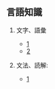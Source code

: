 
## 言語知識

1. 文字、語彙
    - [1](https://forms.gle/4gLpxEHEp2SMxhaK8)
    - [2](https://forms.gle/ZUi1YS22k9ER7bZF9)

2. 文法、読解:
    - [1](https://forms.gle/XTo3X4aK47h1HWh89)